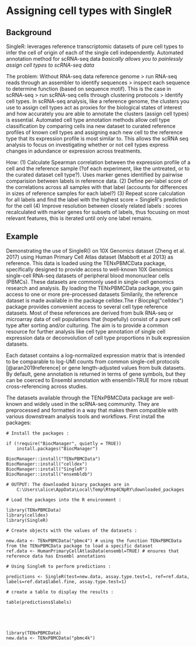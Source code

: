 # Assigning cell types with SingleR 
## Background
SingleR: leverages reference transcriptomic datasets of pure cell types to infer the cell of origin of each of the single cell independently. Automated annotation method for scRNA-seq data _basically allows you to painlessly assign cell types to scRNA-seq data_



The problem: Without RNA-seq data reference genome > run RNA-seq reads through an assembler to identify sequences > inspect each sequence to determine function (based on sequence motif). This is the case in scRNA-seq > run scRNA-seq cells through clustering protocols > identify cell types.
In scRNA-seq analysis, like a reference genome, the clusters you use to assign cell types act as proxies for the biological states of interest and how accurately you are able to annotate the clusters (assign cell types) is essential. 
Automated cell type annotation methods allow cell type classification by comparing cells ina new dataset to curated reference profiles of known cell types and assigning each new cell to the reference type that its expression profile is most similar to. This allows the scRNA seq analysis to focus on investigating whether or not cell types express changes in adundance or expression across treatments. 

How: 
(1) Calculate Spearman correlation between the expression profile of a cell and the reference sample (?of each experiment, like the untreated, or to the curated dataset cell type?). 
Uses marker genes identified by pairwise comparision between labels in reference data. 
(2) Define per-label score of the correlations across all samples with that label (accounts for differences in sizes of reference samples for each label?)
(3) Repeat score calculation for all labels and find the label with the highest score = SingleR's prediction for the cell 
(4) Improve resolution between closely related labels : scores recalculated with marker genes for subsets of labels, thus focusing on most relevant features, this is iterated until only one label remains. 

## Example
Demonstrating the use of SingleR() on 10X Genomics dataset (Zheng et al. 2017) using Human Primary Cell Atlas dataset (Mabbott et al 2013) as reference. 
This data is loaded using the TENxPBMCData package, specifically designed to provide access to well-known 10X Genomics single-cell RNA-seq datasets of peripheral blood mononuclear cells (PBMCs). 
These datasets are commonly used in single-cell genomics research and analysis. By loading the TENxPBMCData package, you gain access to one or more pre-processed datasets
Similarily, the reference dataset is made available in the package celldex.The r Biocpkg("celldex") package provides convenient access to several cell type reference datasets. Most of these references are derived from bulk RNA-seq or microarray data of cell populations that (hopefully) consist of a pure cell type after sorting and/or culturing. The aim is to provide a common resource for further analysis like cell type annotation of single cell expression data or deconvolution of cell type proportions in bulk expression datasets.

Each dataset contains a log-normalized expression matrix that is intended to be comparable to log-UMI counts from common single-cell protocols [@aran2019reference] or gene length-adjusted values from bulk datasets. By default, gene annotation is returned in terms of gene symbols, but they can be coerced to Ensembl annotation with ensembl=TRUE for more robust cross-referencing across studies.

The datasets available through the TENxPBMCData package are well-known and widely used in the scRNA-seq community. They are preprocessed and formatted in a way that makes them compatible with various downstream analysis tools and workflows.
First install the packages: 
```
# Install the packages :

if (!require("BiocManager", quietly = TRUE))
    install.packages("BiocManager")

BiocManager::install("TENxPBMCData")
BiocManager::install("celldex")
BiocManager::install("SingleR")
BiocManager::install("ensembldb") 

# OUTPUT: The downloaded binary packages are in
	C:\Users\alice\AppData\Local\Temp\Rtmp4CNpRY\downloaded_packages

# Load the packages into the R environment :

library(TENxPBMCData) 
library(celldex)
library(SingleR)

# Create objects with the values of the datasets :

new.data <- TENxPBMCData("pbmc4") # using the function TENxPBMCData from the TENxPBMCData package to load a specific dataset
ref.data <- HumanPrimaryCellAtlasData(ensembl=TRUE) # ensures that reference data has Ensembl annotations

# Using SingleR to perform predictions :

predictions <- SingleR(test=new.data, assay.type.test=1, ref=ref.data, labels=ref.data$label.fine, assay.type.test=1)

# create a table to display the results : 

table(predictions$labels)
 


```

```{r}


library(TENxPBMCData)
new.data <- TENxPBMCData("pbmc4k")
